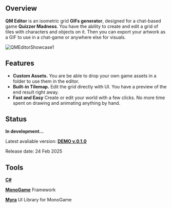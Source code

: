 ## Overview
**QM Editor** is an isometric grid **GIFs generator**, designed for a chat-based game **Quizzer Madness**.
You have the ability to create and edit a grid of tiles with characters and objects on it.
Then you can export your artwork as a GIF to use in a chat-game or anywhere else for visuals.

![QMEditorShowcase1](https://github.com/user-attachments/assets/a70570e4-a4ef-4e4e-9c2d-45a857d65785)

## Features
* **Custom Assets.** You are be able to drop your own game assets in a folder to use them in the editor.
* **Built-in Tilemap.** Edit the grid directly with UI. You have a preview of the end result right away.
* **Fast and Easy** Create or edit your world with a few clicks. No more time spent on drawing and animating anything by hand.

## Status
**In development...**

Latest avaliable version: **[DEMO v.0.1.0](https://github.com/SteelArg/QM-Editor/releases/tag/demo)**

Release date: 24 Feb 2025

## Tools
**[C#](https://dotnet.microsoft.com/)**

**[MonoGame](https://monogame.net/)** Framework

**[Myra](https://github.com/rds1983/Myra)** UI Library for MonoGame
